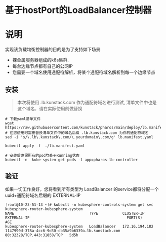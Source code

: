 # 基于hostPort的LoadBalancer控制器

# 说明
实现该负载均衡控制器的目的是为了支持如下场景
- 裸金属服务器组成的k8s集群.
- 每台边缘节点都有自己的公网IP
- 您需要一个域名使用通配符解析，将某个通配符域名解析到每一个边缘节点

## 安装
> 本次将使用 .lb.kunstack.com 作为通配符域名进行测试, 清单文件中也是这个域名，请在实际使用前做替换

```shell
# 下载yaml清单文件
wget https://raw.githubusercontent.com/kunstack/pharos/main/deploy/lb.manifest.yaml
# 在您使用时需要替换清单文件中的域名后缀 .lb.kunstack.com 为你的通配符域名
sed -i 's/\.lb\.kunstack\.com/\.yourdomain\.com/g' lb.manifest.yaml

kubectl apply -f  ./lb.manifest.yaml

# 安装后确保所有的pod均处于Running状态
kubectl -n  kube-system get pods -l app=pharos-lb-controller
```

## 验证
如果一切工作良好，您将看到所有类型为 LoadBalancer 的service都将分配一个 uuid+通配符域名后缀的 EXTERNAL-IP

```shell
[root@10-23-51-13 ~]# kubectl -n kubesphere-controls-system get svc kubesphere-router-kubesphere-system
NAME                                  TYPE           CLUSTER-IP       EXTERNAL-IP                                            PORT(S)                      AGE
kubesphere-router-kubesphere-system   LoadBalancer   172.16.194.182   1147990d-378a-4cc6-9d30-cb35a9b6339a.lb.kunstack.com   80:32328/TCP,443:31850/TCP   5d5h
```
